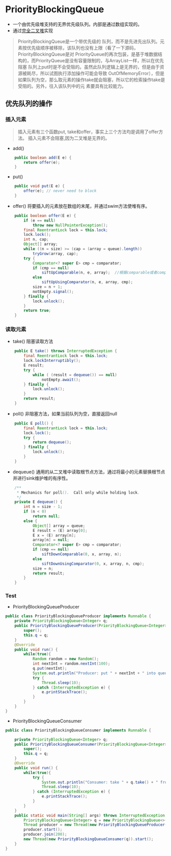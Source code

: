 # PriorityBlockingQueue 
* 一个由优先级堆支持的无界优先级队列。内部是通过数组实现的。
* 通过[完全二叉堆](https://github.com/Seanforfun/Algorithm/blob/master/DataStructrue/Tree/%E5%AE%8C%E5%85%A8%E4%BA%8C%E5%8F%89%E6%A0%91CompleteBinaryTree.md)实现
>PriorityBlockingQueue是一个带优先级的 队列，而不是先进先出队列。元素按优先级顺序被移除，该队列也没有上限（看了一下源码，PriorityBlockingQueue是对 PriorityQueue的再次包装，是基于堆数据结构的，而PriorityQueue是没有容量限制的，与ArrayList一样，所以在优先阻塞 队列上put时是不会受阻的。虽然此队列逻辑上是无界的，但是由于资源被耗尽，所以试图执行添加操作可能会导致 OutOfMemoryError），但是如果队列为空，那么取元素的操作take就会阻塞，所以它的检索操作take是受阻的。另外，往入该队列中的元 素要具有比较能力。

## 优先队列的操作
### 插入元素
>插入元素有三个函数put, take和offer，事实上三个方法均是调用了offer方法。
>插入元素不会阻塞,因为二叉堆是无界的。
* add()
```Java
	public boolean add(E e) {
        return offer(e);
    }
```

* put()
```Java
    public void put(E e) {
        offer(e); // never need to block
    }
```

* offer() 将要插入的元素放在数组的末尾，并通过swim方法使堆有序。
```Java
    public boolean offer(E e) {
        if (e == null)
            throw new NullPointerException();
        final ReentrantLock lock = this.lock;
        lock.lock();
        int n, cap;
        Object[] array;
        while ((n = size) >= (cap = (array = queue).length))
            tryGrow(array, cap);
        try {
            Comparator<? super E> cmp = comparator;
            if (cmp == null)
                siftUpComparable(n, e, array);	//根据comparable或者comparator进行堆排序
            else
                siftUpUsingComparator(n, e, array, cmp);
            size = n + 1;
            notEmpty.signal();
        } finally {
            lock.unlock();
        }
        return true;
    }
```

### 读取元素
* take() 阻塞读取方法
```Java
    public E take() throws InterruptedException {
        final ReentrantLock lock = this.lock;
        lock.lockInterruptibly();
        E result;
        try {
            while ( (result = dequeue()) == null)
                notEmpty.await();
        } finally {
            lock.unlock();
        }
        return result;
    }
```

* poll() 非阻塞方法，如果当前队列为空，直接返回null
```Java
    public E poll() {
        final ReentrantLock lock = this.lock;
        lock.lock();
        try {
            return dequeue();
        } finally {
            lock.unlock();
        }
    }
```

* dequeue() 通用的从二叉堆中读取根节点方法，通过将最小的元素替换根节点并进行sink维护堆的有序性。
```Java
    /**
     * Mechanics for poll().  Call only while holding lock.
     */
    private E dequeue() {
        int n = size - 1;
        if (n < 0)
            return null;
        else {
            Object[] array = queue;
            E result = (E) array[0];
            E x = (E) array[n];
            array[n] = null;
            Comparator<? super E> cmp = comparator;
            if (cmp == null)
                siftDownComparable(0, x, array, n);
            else
                siftDownUsingComparator(0, x, array, n, cmp);
            size = n;
            return result;
        }
    }
```

### Test
* PriorityBlockingQueueProducer
```Java
public class PriorityBlockingQueueProducer implements Runnable {
	private PriorityBlockingQueue<Integer> q;
	public PriorityBlockingQueueProducer(PriorityBlockingQueue<Integer> q) {
		super();
		this.q = q;
	}
	@Override
	public void run() {
		while(true){
			Random random = new Random();
			int nextInt = random.nextInt(100);
			q.put(nextInt);
			System.out.println("Producer: put " + nextInt + " into queue...");
			try {
				Thread.sleep(10);
			} catch (InterruptedException e) {
				e.printStackTrace();
			}
		}
	}
}
```

* PriorityBlockingQueueConsumer
```Java
public class PriorityBlockingQueueConsumer implements Runnable {

	private PriorityBlockingQueue<Integer> q;
	public PriorityBlockingQueueConsumer(PriorityBlockingQueue<Integer> q) {
		super();
		this.q = q;
	}
	@Override
	public void run() {
		while(true){
			try {
				System.out.println("Consumer: take " + q.take() + " from queue...");
				Thread.sleep(10);
			} catch (InterruptedException e) {
				e.printStackTrace();
			}
		}
	}
	public static void main(String[] args) throws InterruptedException {
		PriorityBlockingQueue<Integer> q = new PriorityBlockingQueue<>();
		Thread producer = new Thread(new PriorityBlockingQueueProducer(q));
		producer.start();
		producer.join(200);
		new Thread(new PriorityBlockingQueueConsumer(q)).start();
	}
}
```















